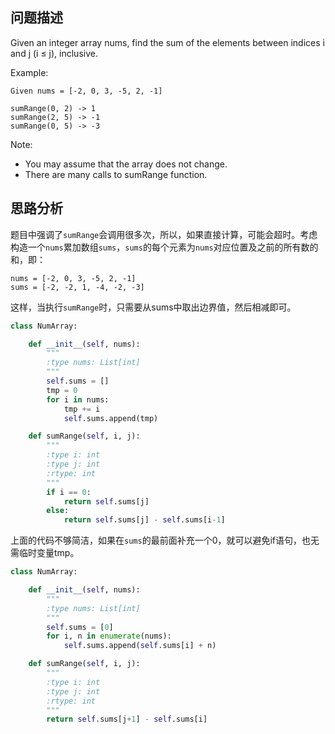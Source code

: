 ## 问题描述

Given an integer array nums, find the sum of the elements between indices i and j (i ≤ j), inclusive.

Example:

```
Given nums = [-2, 0, 3, -5, 2, -1]

sumRange(0, 2) -> 1
sumRange(2, 5) -> -1
sumRange(0, 5) -> -3
```

Note:

- You may assume that the array does not change.
- There are many calls to sumRange function.

## 思路分析

题目中强调了`sumRange`会调用很多次，所以，如果直接计算，可能会超时。考虑构造一个`nums`累加数组`sums`，`sums`的每个元素为`nums`对应位置及之前的所有数的和，即：

```
nums = [-2, 0, 3, -5, 2, -1]
sums = [-2, -2, 1, -4, -2, -3]
```

这样，当执行`sumRange`时，只需要从sums中取出边界值，然后相减即可。

``` Python
class NumArray:

    def __init__(self, nums):
        """
        :type nums: List[int]
        """
        self.sums = []
        tmp = 0
        for i in nums:
            tmp += i
            self.sums.append(tmp)

    def sumRange(self, i, j):
        """
        :type i: int
        :type j: int
        :rtype: int
        """
        if i == 0:
            return self.sums[j]
        else:
            return self.sums[j] - self.sums[i-1]
```

上面的代码不够简洁，如果在`sums`的最前面补充一个0，就可以避免if语句，也无需临时变量tmp。

``` Python
class NumArray:

    def __init__(self, nums):
        """
        :type nums: List[int]
        """
        self.sums = [0]
        for i, n in enumerate(nums):
            self.sums.append(self.sums[i] + n)

    def sumRange(self, i, j):
        """
        :type i: int
        :type j: int
        :rtype: int
        """
        return self.sums[j+1] - self.sums[i]
```